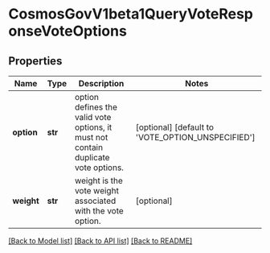 # CosmosGovV1beta1QueryVoteResponseVoteOptions

## Properties
Name | Type | Description | Notes
------------ | ------------- | ------------- | -------------
**option** | **str** | option defines the valid vote options, it must not contain duplicate vote options. | [optional] [default to 'VOTE_OPTION_UNSPECIFIED']
**weight** | **str** | weight is the vote weight associated with the vote option. | [optional] 

[[Back to Model list]](../README.md#documentation-for-models) [[Back to API list]](../README.md#documentation-for-api-endpoints) [[Back to README]](../README.md)


